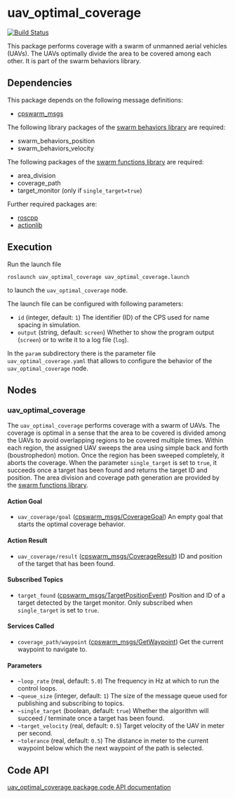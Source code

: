 # uav_optimal_coverage
[![Build Status](http://build.ros.org/buildStatus/icon?job=Ksrc_uX__uav_optimal_coverage__ubuntu_xenial__source)](http://build.ros.org/view/Ksrc_uX/job/Ksrc_uX__uav_optimal_coverage__ubuntu_xenial__source/)

This package performs coverage with a swarm of unmanned aerial vehicles (UAVs). The UAVs optimally divide the area to be covered among each other. It is part of the swarm behaviors library.

## Dependencies
This package depends on the following message definitions:
* [cpswarm_msgs](https://cpswarm.github.io/cpswarm_msgs/html/index-msg.html)

The following library packages of the [swarm behaviors library](https://github.com/cpswarm/swarm_behaviors) are required:
* swarm_behaviors_position
* swarm_behaviors_velocity

The following packages of the [swarm functions library](https://github.com/cpswarm/swarm_functions/) are required:
* area_division
* coverage_path
* target_monitor (only if `single_target=true`)

Further required packages are:
* [roscpp](https://wiki.ros.org/roscpp/)
* [actionlib](https://wiki.ros.org/actionlib/)

## Execution
Run the launch file
```
roslaunch uav_optimal_coverage uav_optimal_coverage.launch
```
to launch the `uav_optimal_coverage` node.

The launch file can be configured with following parameters:
* `id` (integer, default: `1`)
  The identifier (ID) of the CPS used for name spacing in simulation.
* `output` (string, default: `screen`)
  Whether to show the program output (`screen`) or to write it to a log file (`log`).

In the `param` subdirectory there is the parameter file `uav_optimal_coverage.yaml` that allows to configure the behavior of the `uav_optimal_coverage` node.

## Nodes

### uav_optimal_coverage
The `uav_optimal_coverage` performs coverage with a swarm of UAVs. The coverage is optimal in a sense that the area to be covered is divided among the UAVs to avoid overlapping regions to be covered multiple times. Within each region, the assigned UAV sweeps the area using simple back and forth (boustrophedon) motion. Once the region has been sweeped completely, it aborts the coverage. When the parameter `single_target` is set to `true`, it succeeds once a target has been found and returns the target ID and position. The area division and coverage path generation are provided by the [swarm functions library](https://github.com/cpswarm/swarm_functions/).

#### Action Goal
* `uav_coverage/goal` ([cpswarm_msgs/CoverageGoal](https://cpswarm.github.io/cpswarm_msgs/html/action/Coverage.html))
  An empty goal that starts the optimal coverage behavior.

#### Action Result
* `uav_coverage/result` ([cpswarm_msgs/CoverageResult](https://cpswarm.github.io/cpswarm_msgs/html/action/Coverage.html))
  ID and position of the target that has been found.

#### Subscribed Topics
* `target_found` ([cpswarm_msgs/TargetPositionEvent](https://cpswarm.github.io/cpswarm_msgs/html/msg/TargetPositionEvent.html))
  Position and ID of a target detected by the target monitor. Only subscribed when `single_target` is set to `true`.

#### Services Called
* `coverage_path/waypoint` ([cpswarm_msgs/GetWaypoint](https://cpswarm.github.io/cpswarm_msgs/html/srv/GetWaypoint.html))
  Get the current waypoint to navigate to.

#### Parameters
* `~loop_rate` (real, default: `5.0`)
  The frequency in Hz at which to run the control loops.
* `~queue_size` (integer, default: `1`)
  The size of the message queue used for publishing and subscribing to topics.
* `~single_target` (boolean, default: `true`)
  Whether the algorithm will succeed / terminate once a target has been found.
* `~target_velocity` (real, default: `0.5`)
  Target velocity of the UAV in meter per second.
* `~tolerance` (real, default: `0.5`)
  The distance in meter to the current waypoint below which the next waypoint of the path is selected.

## Code API
[uav_optimal_coverage package code API documentation](https://cpswarm.github.io/swarm_behaviors/uav_optimal_coverage/docs/html/files.html)
